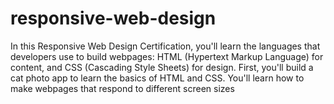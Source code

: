 # responsive-web-design
In this Responsive Web Design Certification, you'll learn the languages that developers use to build webpages: HTML (Hypertext Markup Language) for content, and CSS (Cascading Style Sheets) for design. First, you'll build a cat photo app to learn the basics of HTML and CSS. You'll learn how to make webpages that respond to different screen sizes
